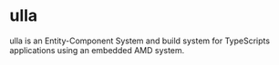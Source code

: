 # ulla
ulla is an Entity-Component System and build system for TypeScripts applications using an embedded AMD system.
